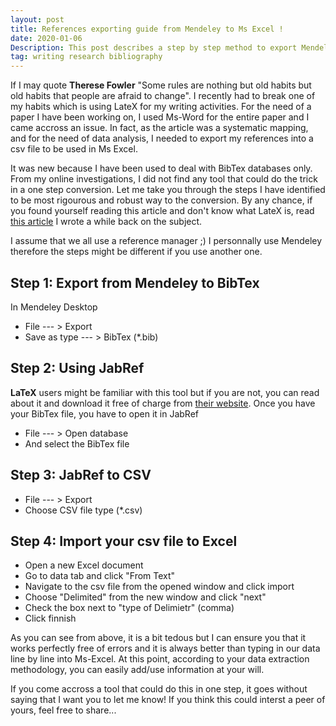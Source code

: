```yaml
---
layout: post
title: References exporting guide from Mendeley to Ms Excel !
date: 2020-01-06
Description: This post describes a step by step method to export Mendeley references into a csv file for use in Ms Excel.
tag: writing research bibliography 
---
```


If I may quote **Therese Fowler** "Some rules are nothing but old habits but old habits that people are afraid to change". 
I recently had to break one of my habits which is using LateX for my writing activities. For the need of a paper I have been working on, 
I used Ms-Word for the entire paper and I came accross an issue. In fact, as the article was a systematic mapping, and for the need of data analysis, I needed to export my references into a csv file to be used in Ms Excel. 

It was new because I have been used to deal with BibTex databases only. From my online investigations, I did not find any tool that could do the trick in a one step conversion. Let me take you through the steps I have identified to be most rigourous and robust way to  the conversion. By any chance, if you found yourself reading this article and don't know what LateX is, read [this article](https://mkantem.github.io/notes/2017/07/26/latex) I wrote a while back on the subject.   

I assume that we all use a reference manager ;) I personnally use Mendeley therefore the steps might be different if you use another one. 

## Step 1: Export from Mendeley to BibTex 

In Mendeley Desktop 
 * File --- >  Export
 * Save as type --- > BibTex (*.bib) 
 
 ## Step 2: Using JabRef
 
 **LaTeX** users might be familiar with this tool but if you are not, you can read about it and download it free of charge from [their website](https://www.jabref.org/).
 Once you have your BibTex file, you have to open it in JabRef
 * File --- >  Open database
 * And select the BibTex file
 
 ## Step 3: JabRef to CSV
 
  * File --- >  Export
  * Choose CSV file type (*.csv)
 
 ## Step 4: Import your csv file to Excel
 
 * Open a new Excel document
 * Go to data tab and click "From Text"
 * Navigate to the csv file from the opened window and click import
 * Choose "Delimited" from the new window and click "next"
 * Check the box next to "type of Delimietr" (comma)
 * Click finnish 
 
As you can see from above, it is a bit tedous but I can ensure you that it works perfectly free of errors and it is always better than typing in
our data line by line into Ms-Excel. At this point, according to your data extraction methodology, you can easily add/use information at your will.

If you come accross a tool that could do this in one step, it goes without saying that I want you to let me know! 
If you think this could interst a peer of yours, feel free to share...
